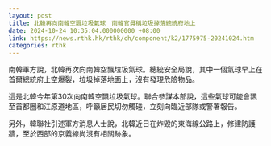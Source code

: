 ```yaml
---
layout: post
title: 北韓再向南韓空飄垃圾氣球　南韓官員稱垃圾掉落總統府地上
date: 2024-10-24 10:35:04.000000000 +08:00
link: https://news.rthk.hk/rthk/ch/component/k2/1775975-20241024.htm
categories: rthk
---
```


南韓軍方說，北韓再次向南韓空飄垃圾氣球。總統安全局說，其中一個氣球早上在首爾總統府上空爆裂，垃圾掉落地面上，沒有發現危險物品。

這是北韓今年第30次向南韓空飄垃圾氣球。聯合參謀本部說，這些氣球可能會飄至首都圈和江原道地區，呼籲居民切勿觸碰，立刻向臨近部隊或警署報告。

另外，韓聯社引述軍方消息人士說，北韓近日在炸毀的東海線公路上，修建防護牆，至於西部的京義線尚沒有相關跡象。
